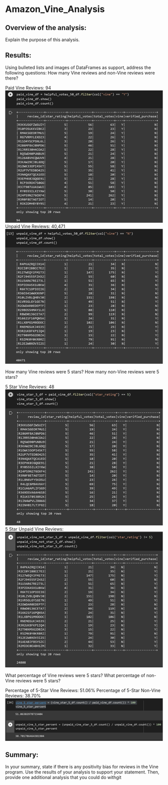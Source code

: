 # Amazon_Vine_Analysis
## Overview of the analysis: 
Explain the purpose of this analysis.

## Results: 
Using bulleted lists and images of DataFrames as support, address the following questions:
How many Vine reviews and non-Vine reviews were there?

Paid Vine Reviews: 94
![Pic](https://github.com/cheubr/Amazon_Vine_Analysis/blob/main/Resources/paid_vine_df.PNG)
Unpaid Vine Reviews: 40,471
![Pic2](https://github.com/cheubr/Amazon_Vine_Analysis/blob/main/Resources/unpaid_vine_df.PNG)

How many Vine reviews were 5 stars? How many non-Vine reviews were 5 stars?

5 Star Vine Reviews: 48
![Pic3](https://github.com/cheubr/Amazon_Vine_Analysis/blob/main/Resources/vine_star_5_df.PNG)
5 Star Unpaid Vine Reviews: 
![Pic4](https://github.com/cheubr/Amazon_Vine_Analysis/blob/main/Resources/unpaid_vine_not_star_5_df.PNG)

What percentage of Vine reviews were 5 stars? What percentage of non-Vine reviews were 5 stars?

Percentage of 5-Star Vine Reviews: 51.06%
Percentage of 5-Star Non-Vine Reviews: 38.70%
![Pic5](https://github.com/cheubr/Amazon_Vine_Analysis/blob/main/Resources/5_star_percent.PNG)


## Summary: 
In your summary, state if there is any positivity bias for reviews in the Vine program. Use the results of your analysis to support your statement. Then, provide one additional analysis that you could do withgit 